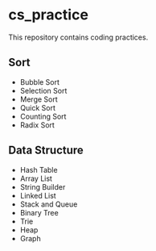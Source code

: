 # cs_practice
This repository contains coding practices.

## Sort
- Bubble Sort
- Selection Sort
- Merge Sort
- Quick Sort
- Counting Sort
- Radix Sort

## Data Structure
- Hash Table
- Array List
- String Builder
- Linked List
- Stack and Queue
- Binary Tree
- Trie
- Heap
- Graph
